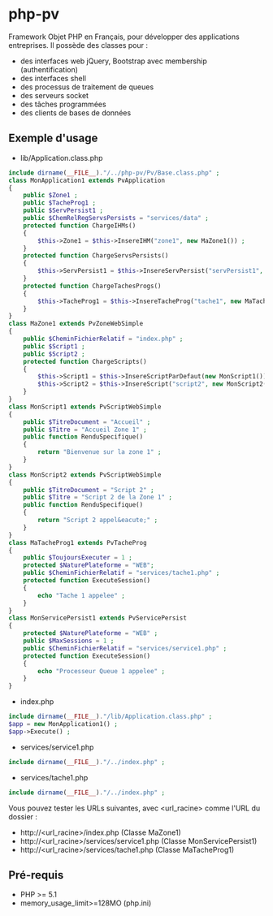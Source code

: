 # php-pv
Framework Objet PHP en Français, pour développer des applications entreprises.
Il possède des classes pour :
*	des interfaces web jQuery, Bootstrap avec membership (authentification)
*   des interfaces shell
*   des processus de traitement de queues
*	des serveurs socket
*	des tâches programmées
*	des clients de bases de données
## Exemple d'usage
* lib/Application.class.php
```php
include dirname(__FILE__)."/../php-pv/Pv/Base.class.php" ;
class MonApplication1 extends PvApplication
{
	public $Zone1 ;
	public $TacheProg1 ;
	public $ServPersist1 ;
	public $ChemRelRegServsPersists = "services/data" ;
	protected function ChargeIHMs()
	{
		$this->Zone1 = $this->InsereIHM("zone1", new MaZone1()) ;
	}
	protected function ChargeServsPersists()
	{
		$this->ServPersist1 = $this->InsereServPersist("servPersist1", new MonServicePersist1()) ;
	}
	protected function ChargeTachesProgs()
	{
		$this->TacheProg1 = $this->InsereTacheProg("tache1", new MaTacheProg1()) ;
	}
}
class MaZone1 extends PvZoneWebSimple
{
	public $CheminFichierRelatif = "index.php" ;
	public $Script1 ;
	public $Script2 ;
	protected function ChargeScripts()
	{
		$this->Script1 = $this->InsereScriptParDefaut(new MonScript1()) ;
		$this->Script2 = $this->InsereScript("script2", new MonScript2()) ;
	}
}
class MonScript1 extends PvScriptWebSimple
{
	public $TitreDocument = "Accueil" ;
	public $Titre = "Accueil Zone 1" ;
	public function RenduSpecifique()
	{
		return "Bienvenue sur la zone 1" ;
	}
}
class MonScript2 extends PvScriptWebSimple
{
	public $TitreDocument = "Script 2" ;
	public $Titre = "Script 2 de la Zone 1" ;
	public function RenduSpecifique()
	{
		return "Script 2 appel&eacute;" ;
	}
}
class MaTacheProg1 extends PvTacheProg
{
	public $ToujoursExecuter = 1 ;
	protected $NaturePlateforme = "WEB";
	public $CheminFichierRelatif = "services/tache1.php" ;
	protected function ExecuteSession()
	{
		echo "Tache 1 appelee" ;
	}
}
class MonServicePersist1 extends PvServicePersist
{
	protected $NaturePlateforme = "WEB" ;
	public $MaxSessions = 1 ;
	public $CheminFichierRelatif = "services/service1.php" ;
	protected function ExecuteSession()
	{
		echo "Processeur Queue 1 appelee" ;
	}
}
```
* index.php
```php
include dirname(__FILE__)."/lib/Application.class.php" ;
$app = new MonApplication1() ;
$app->Execute() ;
```
* services/service1.php
```php
include dirname(__FILE__)."/../index.php" ;
```
* services/tache1.php
```php
include dirname(__FILE__)."/../index.php" ;
```
Vous pouvez tester les URLs suivantes, avec <url_racine> comme l'URL du dossier :
* http://<url_racine>/index.php (Classe MaZone1)
* http://<url_racine>/services/service1.php (Classe MonServicePersist1)
* http://<url_racine>/services/tache1.php (Classe MaTacheProg1)

## Pré-requis 
* PHP >= 5.1
* memory_usage_limit>=128MO (php.ini)